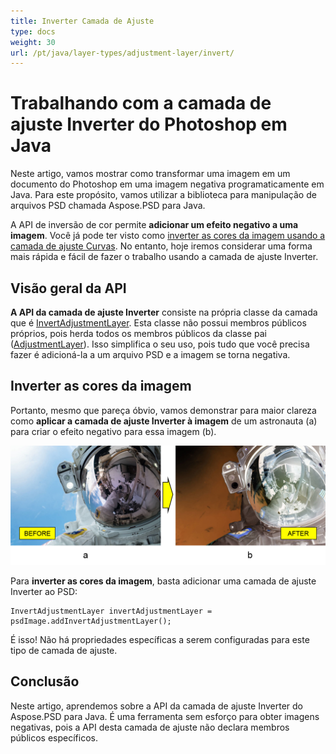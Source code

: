 ```yaml
---
title: Inverter Camada de Ajuste
type: docs
weight: 30
url: /pt/java/layer-types/adjustment-layer/invert/
---
```


# Trabalhando com a camada de ajuste Inverter do Photoshop em Java

Neste artigo, vamos mostrar como transformar uma imagem em um documento do Photoshop em uma imagem negativa programaticamente em Java. Para este propósito, vamos utilizar a biblioteca para manipulação de arquivos PSD chamada Aspose.PSD para Java.

A API de inversão de cor permite **adicionar um efeito negativo a uma imagem**. Você já pode ter visto como [inverter as cores da imagem usando a camada de ajuste Curvas](/pt/psd/java/layer-types/adjustment-layer/curves/). No entanto, hoje iremos considerar uma forma mais rápida e fácil de fazer o trabalho usando a camada de ajuste Inverter.

## Visão geral da API

**A API da camada de ajuste Inverter** consiste na própria classe da camada que é [InvertAdjustmentLayer](https://reference.aspose.com/psd/java/com.aspose.psd.fileformats.psd.layers.adjustmentlayers/InvertAdjustmentLayer). Esta classe não possui membros públicos próprios, pois herda todos os membros públicos da classe pai ([AdjustmentLayer](https://reference.aspose.com/psd/java/com.aspose.psd.fileformats.psd.layers.adjustmentlayers/AdjustmentLayer)). Isso simplifica o seu uso, pois tudo que você precisa fazer é adicioná-la a um arquivo PSD e a imagem se torna negativa.

## Inverter as cores da imagem

Portanto, mesmo que pareça óbvio, vamos demonstrar para maior clareza como **aplicar a camada de ajuste Inverter à imagem** de um astronauta (a) para criar o efeito negativo para essa imagem (b).

![Exemplo Antes e Depois da Camada de Ajuste Inverter](invert-adjustment-layer-figure-1.png)

Para **inverter as cores da imagem**, basta adicionar uma camada de ajuste Inverter ao PSD:

    InvertAdjustmentLayer invertAdjustmentLayer = psdImage.addInvertAdjustmentLayer();

É isso! Não há propriedades específicas a serem configuradas para este tipo de camada de ajuste.

## Conclusão

Neste artigo, aprendemos sobre a API da camada de ajuste Inverter do Aspose.PSD para Java. É uma ferramenta sem esforço para obter imagens negativas, pois a API desta camada de ajuste não declara membros públicos específicos.
